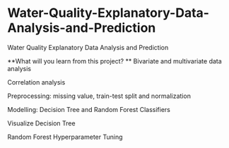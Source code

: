 # Water-Quality-Explanatory-Data-Analysis-and-Prediction
Water Quality Explanatory Data Analysis and Prediction

**What will you learn from this project?
**
Bivariate and multivariate data analysis

Correlation analysis

Preprocessing: missing value, train-test split and normalization

Modelling: Decision Tree and Random Forest Classifiers

Visualize Decision Tree

Random Forest Hyperparameter Tuning

